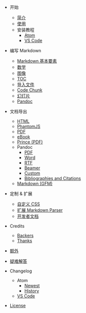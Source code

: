 - 开始
  - [简介](zh-cn/)
  - [使用](zh-cn/usages.md)  
  - 安装教程
    - [Atom](zh-cn/installation.md)
    - [VS Code](zh-cn/vscode-installation.md)

- 编写 Markdown
  - [Markdown 基本要素](zh-cn/markdown-basics.md)
  - [数学](zh-cn/math.md)
  - [图像](zh-cn/graphs.md)  
  - [TOC](zh-cn/toc.md)
  - [导入文件](zh-cn/file-imports.md)
  - [Code Chunk](zh-cn/code-chunk.md)  
  - [幻灯片](zh-cn/presentation.md)  
  - [Pandoc](zh-cn/pandoc.md)  

- 文档导出
  - [HTML](zh-cn/html.md)  
  - [PhantomJS](zh-cn/phantomjs.md)  
  - [PDF](zh-cn/pdf.md)  
  - [eBook](zh-cn/ebook.md)
  - [Prince (PDF)](zh-cn/prince.md)  
  - Pandoc
    - [PDF](zh-cn/pandoc-pdf.md)  
    - [Word](zh-cn/pandoc-word.md)
    - [RTF](zh-cn/pandoc-rtf.md)
    - [Beamer](zh-cn/pandoc-beamer.md)  
    - [Custom](zh-cn/pandoc-custom.md)
    - [Bibliographies and Citations](zh-cn/pandoc-bibliographies-and-citations.md)
  - [Markdown (GFM)](zh-cn/markdown.md)

- 定制 & 扩展
  - [自定义 CSS](zh-cn/customize-css.md)  
  - [扩展 Markdown Parser](zh-cn/extend-parser.md)
  - [开发者文档](developer.md)  

- Credits
  - [Backers](backers.md)
  - [Thanks](thanks.md)  

- [额外](zh-cn/extra.md)

- [疑难解答](zh-cn/faq.md)

- Changelog  
  - Atom
    - [Newest](newest.md)  
    - [History](history.md)
  - [VS Code](https://github.com/shd101wyy/vscode-markdown-preview-enhanced/releases)

- [License](LICENSE.md)